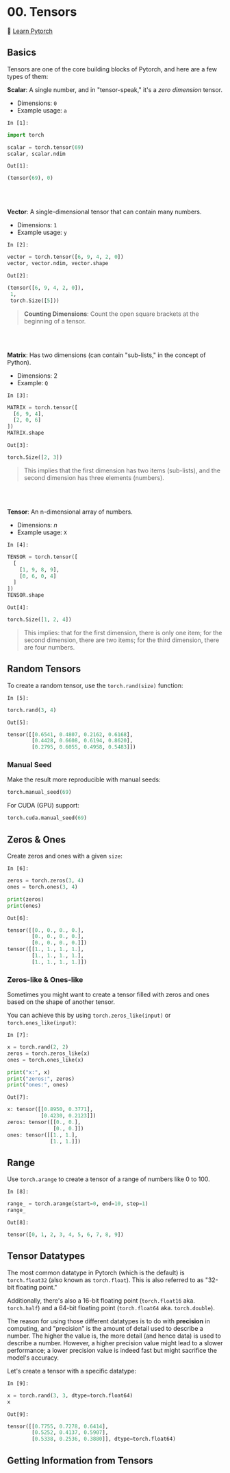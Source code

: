 # 00. Tensors

🍔 [Learn Pytorch](https://www.learnpytorch.io/00_pytorch_fundamentals/)

## Basics

Tensors are one of the core building blocks of Pytorch, and here are a few types of them:

**Scalar**: A single number, and in "tensor-speak," it's a *zero dimension* tensor.
- Dimensions: `0`
- Example usage: `a`

`In [1]:`
```python
import torch

scalar = torch.tensor(69)
scalar, scalar.ndim
```

`Out[1]:`
```python
(tensor(69), 0)
```

<br /><br />

**Vector**: A single-dimensional tensor that can contain many numbers.
- Dimensions: `1`
- Example usage: `y`

`In [2]:`
```python
vector = torch.tensor([6, 9, 4, 2, 0])
vector, vector.ndim, vector.shape
```

`Out[2]:`
```python
(tensor([6, 9, 4, 2, 0]),
 1,
 torch.Size([5]))
```

> **Counting Dimensions**: Count the open square brackets at the beginning of a tensor.

<br /><br />

**Matrix**: Has two dimensions (can contain "sub-lists," in the concept of Python).
- Dimensions: 2
- Example: `Q`

`In [3]:`
```python
MATRIX = torch.tensor([
  [6, 9, 4],
  [2, 0, 6]
])
MATRIX.shape
```

`Out[3]:`
```python
torch.Size([2, 3])
```

> This implies that the first dimension has two items (sub-lists), and the second dimension has three elements (numbers).

<br /><br />

**Tensor**: An n-dimensional array of numbers.
- Dimensions: $`n`$
- Example usage: `X`

`In [4]:`
```python
TENSOR = torch.tensor([
  [
    [1, 9, 8, 9],
    [0, 6, 0, 4]
  ]
])
TENSOR.shape
```

`Out[4]:`
```python
torch.Size([1, 2, 4])
```

> This implies: that for the first dimension, there is only one item; for the second dimension, there are two items; for the third dimension, there are four numbers.

## Random Tensors

To create a random tensor, use the `torch.rand(size)` function:

`In [5]:`
```python
torch.rand(3, 4)
```

`Out[5]:`
```python
tensor([[0.6541, 0.4807, 0.2162, 0.6168],
        [0.4428, 0.6608, 0.6194, 0.8620],
        [0.2795, 0.6055, 0.4958, 0.5483]])
```

### Manual Seed

Make the result more reproducible with manual seeds:

```python
torch.manual_seed(69)
```

For CUDA (GPU) support:

```python
torch.cuda.manual_seed(69)
```

## Zeros & Ones

Create zeros and ones with a given `size`:

`In [6]:`
```python
zeros = torch.zeros(3, 4)
ones = torch.ones(3, 4)

print(zeros)
print(ones)
```

`Out[6]:`
```python
tensor([[0., 0., 0., 0.],
        [0., 0., 0., 0.],
        [0., 0., 0., 0.]])
tensor([[1., 1., 1., 1.],
        [1., 1., 1., 1.],
        [1., 1., 1., 1.]])
```

### Zeros-like & Ones-like

Sometimes you might want to create a tensor filled with zeros and ones based on the shape of another tensor.

You can achieve this by using `torch.zeros_like(input)` or `torch.ones_like(input)`:

`In [7]:`
```python
x = torch.rand(2, 2)
zeros = torch.zeros_like(x)
ones = torch.ones_like(x)

print("x:", x)
print("zeros:", zeros)
print("ones:", ones)
```

`Out[7]:`
```python
x: tensor([[0.8950, 0.3771],
           [0.4230, 0.2123]])
zeros: tensor([[0., 0.],
               [0., 0.]])
ones: tensor([[1., 1.],
              [1., 1.]])
```

## Range

Use `torch.arange` to create a tensor of a range of numbers like 0 to 100.

`In [8]:`
```python
range_ = torch.arange(start=0, end=10, step=1)
range_
```

`Out[8]:`
```python
tensor([0, 1, 2, 3, 4, 5, 6, 7, 8, 9])
```

## Tensor Datatypes

The most common datatype in Pytorch (which is the default) is `torch.float32` (also known as `torch.float`). This is also referred to as "32-bit floating point."

Additionally, there's also a 16-bit floating point (`torch.float16` aka. `torch.half`) and a 64-bit floating point (`torch.float64` aka. `torch.double`).

The reason for using those different datatypes is to do with **precision** in computing, and "precision" is the amount of detail used to describe a number. The higher the value is, the more detail (and hence data) is used to describe a number. However, a higher precision value might lead to a slower performance; a lower precision value is indeed fast but might sacrifice the model's accuracy.

Let's create a tensor with a specific datatype:

`In [9]:`
```python
x = torch.rand(3, 3, dtype=torch.float64)
x
```

`Out[9]:`
```python
tensor([[0.7755, 0.7278, 0.6414],
        [0.5252, 0.4137, 0.5907],
        [0.5338, 0.2536, 0.3880]], dtype=torch.float64)
```

## Getting Information from Tensors

